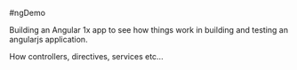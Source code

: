 #ngDemo

Building an Angular 1x app to see how things work
in building and testing an angularjs application.

How controllers, directives, services etc...
